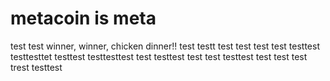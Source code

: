 # metacoin is meta

test
test
winner, winner, chicken dinner!!
test
testt
test
test
test
test
testtest
testtesttet
testtest
testtesttest
test
testtest
test
test
testtest
test
test
test
trest
testtest
